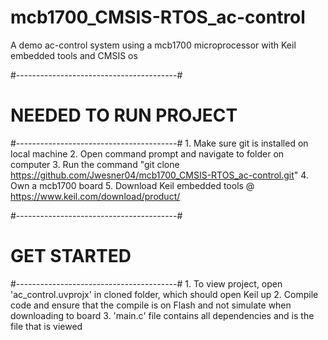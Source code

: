# mcb1700_CMSIS-RTOS_ac-control
A demo ac-control system using a mcb1700 microprocessor with Keil embedded tools and CMSIS os

#----------------------------------------#
# 	NEEDED TO RUN PROJECT
#----------------------------------------#
	1. Make sure git is installed on local machine
	2. Open command prompt and navigate to folder on computer
	3. Run the command "git clone https://github.com/Jwesner04/mcb1700_CMSIS-RTOS_ac-control.git"
	4. Own a mcb1700 board
	5. Download Keil embedded tools @ https://www.keil.com/download/product/


#----------------------------------------#
#	GET STARTED
#----------------------------------------#
	1. To view project, open 'ac_control.uvprojx' in cloned folder, which should open Keil up
	2. Compile code and ensure that the compile is on Flash and not simulate when downloading to board
	3. 'main.c' file contains all dependencies and is the file that is viewed 

